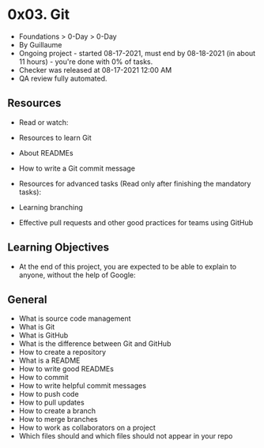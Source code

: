 # 0x03. Git

* Foundations > 0-Day > 0-Day
* By Guillaume
* Ongoing project - started 08-17-2021, must end by 08-18-2021 (in about 11 hours) - you're done with 0% of tasks.
* Checker was released at 08-17-2021 12:00 AM
* QA review fully automated.

## Resources

* Read or watch:

* Resources to learn Git
* About READMEs
* How to write a Git commit message

* Resources for advanced tasks (Read only after finishing the mandatory tasks):

* Learning branching
* Effective pull requests and other good practices for teams using GitHub

## Learning Objectives

* At the end of this project, you are expected to be able to explain to anyone, without the help of Google:

## General

* What is source code management
* What is Git
* What is GitHub
* What is the difference between Git and GitHub
* How to create a repository
* What is a README
* How to write good READMEs
* How to commit
* How to write helpful commit messages
* How to push code
* How to pull updates
* How to create a branch
* How to merge branches
* How to work as collaborators on a project
* Which files should and which files should not appear in your repo

